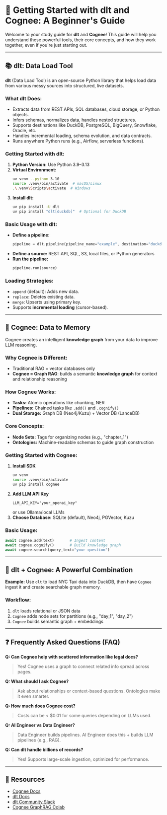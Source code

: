 
# 🚀 Getting Started with dlt and Cognee: A Beginner's Guide

Welcome to your study guide for **dlt** and **Cognee**! This guide will help you understand these powerful tools, their core concepts, and how they work together, even if you're just starting out.

---

## 📚 dlt: Data Load Tool

**dlt** (Data Load Tool) is an open-source Python library that helps load data from various messy sources into structured, live datasets.

### What dlt Does:
- Extracts data from REST APIs, SQL databases, cloud storage, or Python objects.
- Infers schemas, normalizes data, handles nested structures.
- Supports destinations like DuckDB, PostgreSQL, BigQuery, Snowflake, Oracle, etc.
- Handles incremental loading, schema evolution, and data contracts.
- Runs anywhere Python runs (e.g., Airflow, serverless functions).

### Getting Started with dlt:
1. **Python Version:** Use Python 3.9–3.13
2. **Virtual Environment:**
   ```bash
   uv venv --python 3.10
   source .venv/bin/activate  # macOS/Linux
   .\.venv\Scripts\activate  # Windows
   ```
3. **Install dlt:**
   ```bash
   uv pip install -U dlt
   uv pip install "dlt[duckdb]"  # Optional for DuckDB
   ```

### Basic Usage with dlt:
- **Define a pipeline:**
  ```python
  pipeline = dlt.pipeline(pipeline_name="example", destination="duckdb", dataset_name="my_dataset")
  ```
- **Define a source:** REST API, SQL, S3, local files, or Python generators
- **Run the pipeline:**
  ```python
  pipeline.run(source)
  ```

### Loading Strategies:
- `append` (default): Adds new data.
- `replace`: Deletes existing data.
- `merge`: Upserts using primary key.
- Supports **incremental loading** (cursor-based).

---

## 🧠 Cognee: Data to Memory

Cognee creates an intelligent **knowledge graph** from your data to improve LLM reasoning.

### Why Cognee is Different:
- Traditional RAG = vector databases only
- **Cognee = Graph RAG**: builds a semantic **knowledge graph** for context and relationship reasoning

### How Cognee Works:
- **Tasks:** Atomic operations like chunking, NER
- **Pipelines:** Chained tasks like `.add()` and `.cognify()`
- **Dual Storage:** Graph DB (Neo4j/Kuzu) + Vector DB (LanceDB)

### Core Concepts:
- **Node Sets:** Tags for organizing nodes (e.g., "chapter_1")
- **Ontologies:** Machine-readable schemas to guide graph construction

### Getting Started with Cognee:
1. **Install SDK**
   ```bash
   uv venv
   source .venv/bin/activate
   uv pip install cognee
   ```
2. **Add LLM API Key**
   ```env
   LLM_API_KEY="your_openai_key"
   ```
   or use Ollama/local LLMs
3. **Choose Database:** SQLite (default), Neo4j, PGVector, Kuzu

### Basic Usage:
```python
await cognee.add(text)       # Ingest content
await cognee.cognify()       # Build knowledge graph
await cognee.search(query_text="your question")
```

---

## 🤝 dlt + Cognee: A Powerful Combination

**Example:** Use `dlt` to load NYC Taxi data into DuckDB, then have `Cognee` ingest it and create searchable graph memory.

### Workflow:
1. `dlt` loads relational or JSON data
2. `Cognee` adds node sets for partitions (e.g., "day_1", "day_2")
3. `Cognee` builds semantic graph + embeddings

---

## ❓ Frequently Asked Questions (FAQ)

**Q: Can Cognee help with scattered information like legal docs?**  
> Yes! Cognee uses a graph to connect related info spread across pages.

**Q: What should I ask Cognee?**  
> Ask about relationships or context-based questions. Ontologies make it even smarter.

**Q: How much does Cognee cost?**  
> Costs can be < $0.01 for some queries depending on LLMs used.

**Q: AI Engineer vs Data Engineer?**  
> Data Engineer builds pipelines. AI Engineer does this + builds LLM pipelines (e.g., RAG).

**Q: Can dlt handle billions of records?**  
> Yes! Supports large-scale ingestion, optimized for performance.

---

## 🔗 Resources
- [Cognee Docs](https://docs.cognee.io)
- [dlt Docs](https://docs.dlt.dev)
- [dlt Community Slack](https://dlthub.slack.com)
- [Cognee GraphRAG Colab](https://colab.research.google.com/github/CogneeAI/examples/blob/main/simple_graphrag.ipynb)
